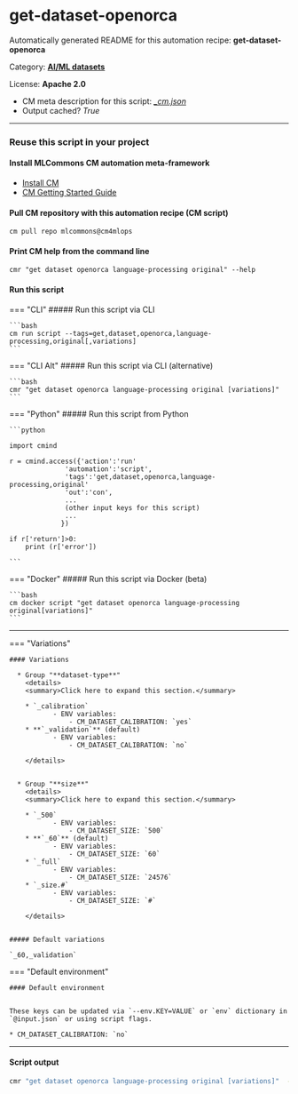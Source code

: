 # get-dataset-openorca
Automatically generated README for this automation recipe: **get-dataset-openorca**

Category: **[AI/ML datasets](..)**

License: **Apache 2.0**


* CM meta description for this script: *[_cm.json](https://github.com/mlcommons/cm4mlops/tree/main/script/get-dataset-openorca/_cm.json)*
* Output cached? *True*

---
### Reuse this script in your project

#### Install MLCommons CM automation meta-framework

* [Install CM](https://docs.mlcommons.org/ck/install)
* [CM Getting Started Guide](https://docs.mlcommons.org/ck/getting-started/)

#### Pull CM repository with this automation recipe (CM script)

```cm pull repo mlcommons@cm4mlops```

#### Print CM help from the command line

````cmr "get dataset openorca language-processing original" --help````

#### Run this script

=== "CLI"
    ##### Run this script via CLI

    ```bash
    cm run script --tags=get,dataset,openorca,language-processing,original[,variations] 
    ```
=== "CLI Alt"
    ##### Run this script via CLI (alternative)


    ```bash
    cmr "get dataset openorca language-processing original [variations]" 
    ```

=== "Python"
    ##### Run this script from Python


    ```python

    import cmind

    r = cmind.access({'action':'run'
                  'automation':'script',
                  'tags':'get,dataset,openorca,language-processing,original'
                  'out':'con',
                  ...
                  (other input keys for this script)
                  ...
                 })

    if r['return']>0:
        print (r['error'])

    ```


=== "Docker"
    ##### Run this script via Docker (beta)

    ```bash
    cm docker script "get dataset openorca language-processing original[variations]" 
    ```
___

=== "Variations"


    #### Variations

      * Group "**dataset-type**"
        <details>
        <summary>Click here to expand this section.</summary>

        * `_calibration`
               - ENV variables:
                   - CM_DATASET_CALIBRATION: `yes`
        * **`_validation`** (default)
               - ENV variables:
                   - CM_DATASET_CALIBRATION: `no`

        </details>


      * Group "**size**"
        <details>
        <summary>Click here to expand this section.</summary>

        * `_500`
               - ENV variables:
                   - CM_DATASET_SIZE: `500`
        * **`_60`** (default)
               - ENV variables:
                   - CM_DATASET_SIZE: `60`
        * `_full`
               - ENV variables:
                   - CM_DATASET_SIZE: `24576`
        * `_size.#`
               - ENV variables:
                   - CM_DATASET_SIZE: `#`

        </details>


    ##### Default variations

    `_60,_validation`
=== "Default environment"

    #### Default environment


    These keys can be updated via `--env.KEY=VALUE` or `env` dictionary in `@input.json` or using script flags.

    * CM_DATASET_CALIBRATION: `no`



___
#### Script output
```bash
cmr "get dataset openorca language-processing original [variations]"  -j
```